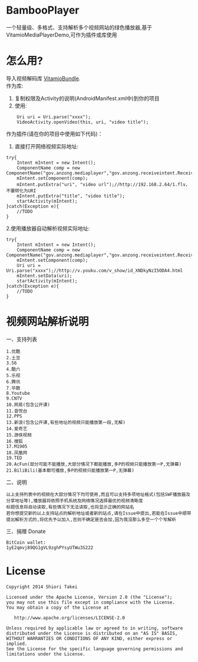 BambooPlayer
============

一个轻量级、多格式、支持解析多个视频网站的绿色播放器,基于VitamioMediaPlayerDemo,可作为插件或库使用

怎么用?
==========

导入视频解码库 [VitamioBundle](https://github.com/yixia/VitamioBundle).<br>
作为库:<br>
1. 复制权限及Activity的说明(AndroidManifest.xml中)到你的项目<br>
2. 使用:

```
    Uri uri = Uri.parse("xxxx");
    VideoActivity.openVideo(this, uri, "video title");
```

作为插件(请在你的项目中使用如下代码)：<br>
1. 直接打开网络视频实际地址:

```
try{
    Intent mIntent = new Intent();
    ComponentName comp = new ComponentName("gov.anzong.mediaplayer","gov.anzong.receiveintent.ReceiveIntentActivity");
    mIntent.setComponent(comp);
    mIntent.putExtra("uri", "video url");//http://192.168.2.64/1.flv，不要转化为URI
    mIntent.putExtra("title", "video title");
    startActivity(mIntent);
}catch(Exception e){
	//TODO
}
```

2.使用播放器自动解析视频实际地址:

```
try{
    Intent mIntent = new Intent();
    ComponentName comp = new ComponentName("gov.anzong.mediaplayer","gov.anzong.receiveintent.ReceiveIntentURLActivity");
    mIntent.setComponent(comp);
	Uri uri = Uri.parse("xxxx");//http://v.youku.com/v_show/id_XNDkyNzI5ODA4.html
    mIntent.setData(uri);
    startActivity(mIntent);
}catch(Exception e){
	//TODO
}
```

视频网站解析说明
==========

一、支持列表

```
1.优酷
2.土豆
3.56
4.酷六
5.乐视
6.腾讯
7.华数
8.Youtube
9.CNTV
10.网易(包含公开课)
11.音悦台
12.PPS
13.新浪(包含公开课,有些地址的视频只能播放第一段,无解)
14.爱奇艺
15.游侠视频
16.搜狐
17.M1905
18.凤凰网
19.TED
20.AcFun(部分可能不能播放,大部分情况下都能播放,多P的视频只能播放第一P,无弹幕)
21.BiliBili(基本都可播放,多P的视频只能播放第一P,无弹幕)
```

二、说明

```
以上支持列表中的视频在大部分情况下均可使用,而且可以支持多项地址格式(包括SWF播放器及分享地址等),播放器将依照手机系统及网络情况选择最优的视频清晰度
标题信息将自动读取,有些情况下无法读取,也将显示正确的网站名
若你想提交新的以上支持站点的解析地址或者新的站点,请在Issue中提出,若能在Issue中顺带提出解析方式的,将优先予以加入,否则不确定是否会加,因为我没那么多空一个个写解析
```

三、捐赠 Donate

```
BitCoin wallet:
1yE2qmvj89QG1gVL9zghPYsyUTWu3S222
```
# License

    Copyright 2014 Shiori Takei

    Licensed under the Apache License, Version 2.0 (the "License");
    you may not use this file except in compliance with the License.
    You may obtain a copy of the License at

       http://www.apache.org/licenses/LICENSE-2.0

    Unless required by applicable law or agreed to in writing, software
    distributed under the License is distributed on an "AS IS" BASIS,
    WITHOUT WARRANTIES OR CONDITIONS OF ANY KIND, either express or implied.
    See the License for the specific language governing permissions and
    limitations under the License.
